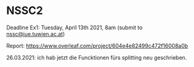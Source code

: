 # NSSC2

Deadline Ex1: Tuesday, April 13th 2021, 8am (submit to nssc@iue.tuwien.ac.at)

Report: https://www.overleaf.com/project/604e4e82499c472f16008a0b


26.03.2021: ich hab jetzt die Funcktionen fürs splitting neu geschrieben.